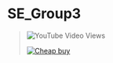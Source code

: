 # SE_Group3


> ![YouTube Video Views](https://img.shields.io/youtube/views/ngtdJKm3cjU)
>
> [![Cheap buy](https://img.youtube.com/vi/ngtdJKm3cjU/0.jpg)](https://www.youtube.com/watch?v=ngtdJKm3cjU) 

